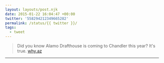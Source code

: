 ```yaml
---
layout: layouts/post.njk
date: 2015-01-22 16:04:47 +00:00
twitter: '558294212349665282'
permalink: /status/{{ twitter }}/
tags: 
  - tweet
---
```


> Did you know Alamo Drafthouse is coming to Chandler this year? It's true. [why.az](https://why.az)

---
